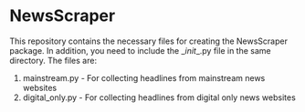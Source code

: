 # NewsScraper

This repository contains the necessary files for creating the NewsScraper package. In addition, you need to include the \__init__.py file in the same directory. The files are:
1. mainstream.py - For collecting headlines from mainstream news websites
2. digital_only.py - For collecting headlines from digital only news websites
